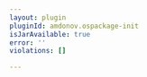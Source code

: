 ```yaml
---
layout: plugin
pluginId: amdonov.ospackage-init
isJarAvailable: true
error: ''
violations: []

---
```


